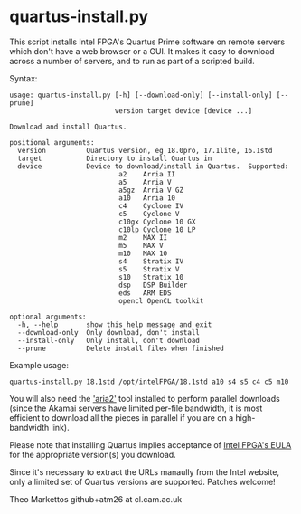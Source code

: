 # quartus-install.py

This script installs Intel FPGA's Quartus Prime software on remote servers
which don't have a web browser or a GUI.  It makes it easy to download
across a number of servers, and to run as part of a scripted build.

Syntax:
```
usage: quartus-install.py [-h] [--download-only] [--install-only] [--prune]
                          version target device [device ...]

Download and install Quartus.

positional arguments:
  version          Quartus version, eg 18.0pro, 17.1lite, 16.1std
  target           Directory to install Quartus in
  device           Device to download/install in Quartus.  Supported:
                           a2    Arria II
                           a5    Arria V
                           a5gz  Arria V GZ
                           a10   Arria 10
                           c4    Cyclone IV
                           c5    Cyclone V
                           c10gx Cyclone 10 GX
                           c10lp Cyclone 10 LP
                           m2    MAX II
                           m5    MAX V
                           m10   MAX 10
                           s4    Stratix IV
                           s5    Stratix V
                           s10   Stratix 10
                           dsp   DSP Builder
                           eds   ARM EDS
                           opencl OpenCL toolkit

optional arguments:
  -h, --help       show this help message and exit
  --download-only  Only download, don't install
  --install-only   Only install, don't download
  --prune          Delete install files when finished
```

Example usage:
```
quartus-install.py 18.1std /opt/intelFPGA/18.1std a10 s4 s5 c4 c5 m10
```

You will also need the ['aria2'](https://aria2.github.io/) tool installed to
perform parallel downloads (since the Akamai servers have limited per-file
bandwidth, it is most efficient to download all the pieces in parallel if
you are on a high-bandwidth link).

Please note that installing Quartus implies acceptance of [Intel FPGA's
EULA](http://fpgasoftware.intel.com/eula/) for the appropriate version(s)
you download.

Since it's necessary to extract the URLs manaully from the Intel website,
only a limited set of Quartus versions are supported.  Patches welcome!


Theo Markettos
github+atm26 at cl.cam.ac.uk

